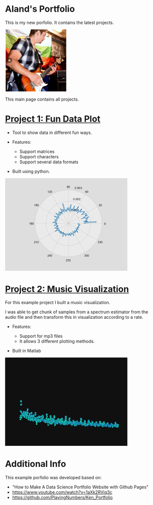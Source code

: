 # Aland's Portfolio
This is my new porfolio. It contains the latest projects.

<img src="images/IMG-20190730-WA0020.jpg" alt="drawing" width="200"/>

This main page contains all projects.

# [Project 1: Fun Data Plot](https://github.com/) 
* Tool to show data in different fun ways.
* Features:
  * Support matrices
  * Support characters 
  * Support several data formats

* Built using python. 

[//]: ![](/images/data_show.png) 
<img src="images/data_show.png" alt="drawing" width="400"/>

# [Project 2: Music Visualization](https://github.com/) 
For this example project I built a music visualization. 

I was able to get chunk of samples from a spectrum estimator from the audio file and then transform this in visualization according to a rate. 

* Features:
  * Support for mp3 files
  * It allows 3 different plotting methods.

* Built in Matlab

[//]: ![](/images/music_visual.png) 
<img src="images/music_visual.png" alt="drawing" width="400"/>

# Additional Info
This example porfolio was developed based on:
* "How to Make A Data Science Portfolio Website with Github Pages"
* https://www.youtube.com/watch?v=1aXk2RViq3c
* https://github.com/PlayingNumbers/Ken_Portfolio
